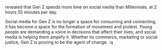 revealed that Gen Z spends more time on social media than Millennials, at 2 hours 55 minutes per day.

Social media for Gen Z is no longer a space for consuming and connecting; it has become a space for the formation of movement and protest. Young people are demanding a voice in decisions that affect their lives, and social media is helping them amplify it. Whether its commerce, marketing or social justice, Gen Z is proving to be the agent of change. :q

